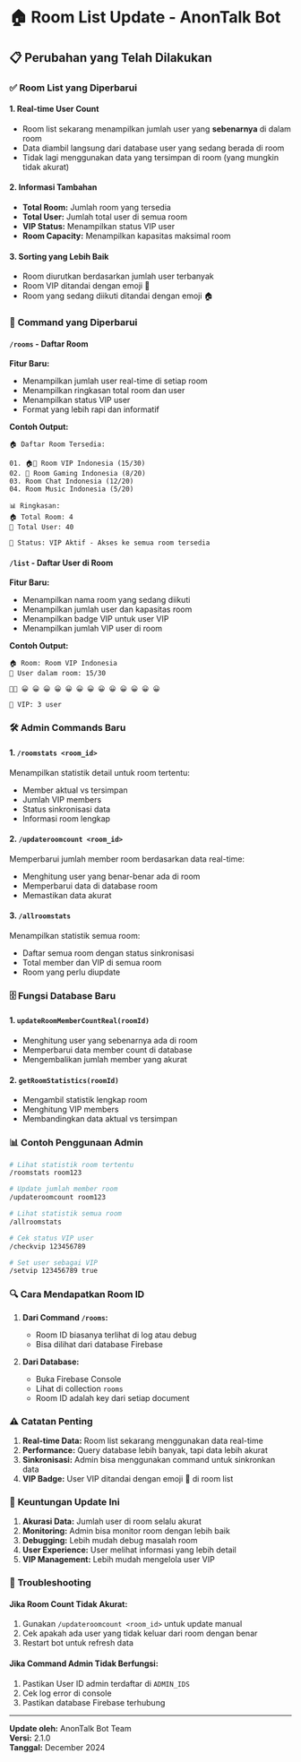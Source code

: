 # 🏠 Room List Update - AnonTalk Bot

## 📋 Perubahan yang Telah Dilakukan

### ✅ **Room List yang Diperbarui**

#### 1. **Real-time User Count**
- Room list sekarang menampilkan jumlah user yang **sebenarnya** di dalam room
- Data diambil langsung dari database user yang sedang berada di room
- Tidak lagi menggunakan data yang tersimpan di room (yang mungkin tidak akurat)

#### 2. **Informasi Tambahan**
- **Total Room:** Jumlah room yang tersedia
- **Total User:** Jumlah total user di semua room
- **VIP Status:** Menampilkan status VIP user
- **Room Capacity:** Menampilkan kapasitas maksimal room

#### 3. **Sorting yang Lebih Baik**
- Room diurutkan berdasarkan jumlah user terbanyak
- Room VIP ditandai dengan emoji 👑
- Room yang sedang diikuti ditandai dengan emoji 🏠

### 🔧 **Command yang Diperbarui**

#### `/rooms` - Daftar Room
**Fitur Baru:**
- Menampilkan jumlah user real-time di setiap room
- Menampilkan ringkasan total room dan user
- Menampilkan status VIP user
- Format yang lebih rapi dan informatif

**Contoh Output:**
```
🏠 Daftar Room Tersedia:

01. 🏠👑 Room VIP Indonesia (15/30)
02. 👑 Room Gaming Indonesia (8/20)
03. Room Chat Indonesia (12/20)
04. Room Music Indonesia (5/20)

📊 Ringkasan:
🏠 Total Room: 4
👥 Total User: 40

👑 Status: VIP Aktif - Akses ke semua room tersedia
```

#### `/list` - Daftar User di Room
**Fitur Baru:**
- Menampilkan nama room yang sedang diikuti
- Menampilkan jumlah user dan kapasitas room
- Menampilkan badge VIP untuk user VIP
- Menampilkan jumlah VIP user di room

**Contoh Output:**
```
🏠 Room: Room VIP Indonesia
👥 User dalam room: 15/30

👑😀 😀 😀 😀 😀 😀 😀 😀 😀 😀 😀 😀 😀 😀

👑 VIP: 3 user
```

### 🛠️ **Admin Commands Baru**

#### 1. **`/roomstats <room_id>`**
Menampilkan statistik detail untuk room tertentu:
- Member aktual vs tersimpan
- Jumlah VIP members
- Status sinkronisasi data
- Informasi room lengkap

#### 2. **`/updateroomcount <room_id>`**
Memperbarui jumlah member room berdasarkan data real-time:
- Menghitung user yang benar-benar ada di room
- Memperbarui data di database room
- Memastikan data akurat

#### 3. **`/allroomstats`**
Menampilkan statistik semua room:
- Daftar semua room dengan status sinkronisasi
- Total member dan VIP di semua room
- Room yang perlu diupdate

### 🗄️ **Fungsi Database Baru**

#### 1. **`updateRoomMemberCountReal(roomId)`**
- Menghitung user yang sebenarnya ada di room
- Memperbarui data member count di database
- Mengembalikan jumlah member yang akurat

#### 2. **`getRoomStatistics(roomId)`**
- Mengambil statistik lengkap room
- Menghitung VIP members
- Membandingkan data aktual vs tersimpan

### 📊 **Contoh Penggunaan Admin**

```bash
# Lihat statistik room tertentu
/roomstats room123

# Update jumlah member room
/updateroomcount room123

# Lihat statistik semua room
/allroomstats

# Cek status VIP user
/checkvip 123456789

# Set user sebagai VIP
/setvip 123456789 true
```

### 🔍 **Cara Mendapatkan Room ID**

1. **Dari Command `/rooms`:**
   - Room ID biasanya terlihat di log atau debug
   - Bisa dilihat dari database Firebase

2. **Dari Database:**
   - Buka Firebase Console
   - Lihat di collection `rooms`
   - Room ID adalah key dari setiap document

### ⚠️ **Catatan Penting**

1. **Real-time Data:** Room list sekarang menggunakan data real-time
2. **Performance:** Query database lebih banyak, tapi data lebih akurat
3. **Sinkronisasi:** Admin bisa menggunakan command untuk sinkronkan data
4. **VIP Badge:** User VIP ditandai dengan emoji 👑 di room list

### 🚀 **Keuntungan Update Ini**

1. **Akurasi Data:** Jumlah user di room selalu akurat
2. **Monitoring:** Admin bisa monitor room dengan lebih baik
3. **Debugging:** Lebih mudah debug masalah room
4. **User Experience:** User melihat informasi yang lebih detail
5. **VIP Management:** Lebih mudah mengelola user VIP

### 🔧 **Troubleshooting**

#### Jika Room Count Tidak Akurat:
1. Gunakan `/updateroomcount <room_id>` untuk update manual
2. Cek apakah ada user yang tidak keluar dari room dengan benar
3. Restart bot untuk refresh data

#### Jika Command Admin Tidak Berfungsi:
1. Pastikan User ID admin terdaftar di `ADMIN_IDS`
2. Cek log error di console
3. Pastikan database Firebase terhubung

---

**Update oleh:** AnonTalk Bot Team  
**Versi:** 2.1.0  
**Tanggal:** December 2024 